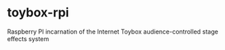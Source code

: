 # toybox-rpi
Raspberry PI incarnation of the Internet Toybox audience-controlled stage effects system
